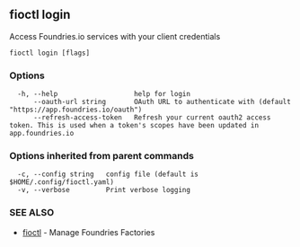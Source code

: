 ## fioctl login

Access Foundries.io services with your client credentials

```
fioctl login [flags]
```

### Options

```
  -h, --help                   help for login
      --oauth-url string       OAuth URL to authenticate with (default "https://app.foundries.io/oauth")
      --refresh-access-token   Refresh your current oauth2 access token. This is used when a token's scopes have been updated in app.foundries.io
```

### Options inherited from parent commands

```
  -c, --config string   config file (default is $HOME/.config/fioctl.yaml)
  -v, --verbose         Print verbose logging
```

### SEE ALSO

* [fioctl](fioctl.md)	 - Manage Foundries Factories

